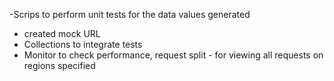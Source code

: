 -Scrips to perform unit tests for the data values generated
- created mock URL
- Collections to integrate tests
- Monitor to check performance, request split - for viewing all requests on regions specified
